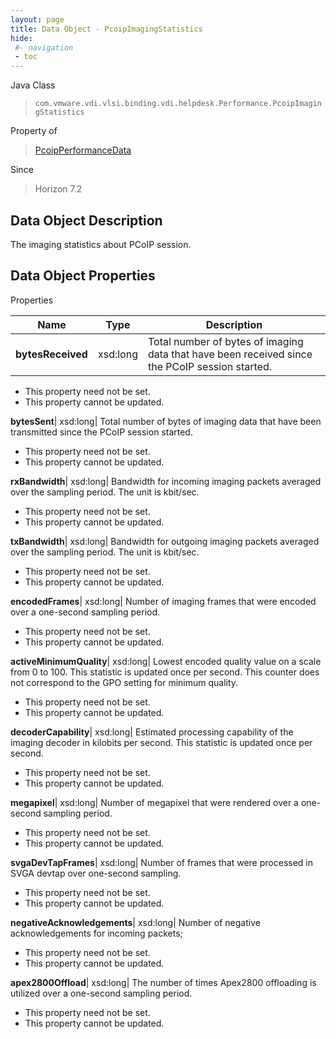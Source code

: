 ```yaml
---
layout: page
title: Data Object - PcoipImagingStatistics
hide:
 #- navigation
 - toc
---
```






Java Class  
> `com.vmware.vdi.vlsi.binding.vdi.helpdesk.Performance.PcoipImagingStatistics`

Property of  
> [PcoipPerformanceData](vdi.helpdesk.Performance.PcoipPerformanceData.md#field_detail)

Since  
> Horizon 7.2


## Data Object Description 

The imaging statistics about PCoIP session. 

## Data Object Properties

Properties

Name |  Type |  Description   
---|---|---  
**bytesReceived**|  xsd:long|  Total number of bytes of imaging data that have been received since the PCoIP session started.   


* This property need not be set.
* This property cannot be updated.

  
**bytesSent**|  xsd:long|  Total number of bytes of imaging data that have been transmitted since the PCoIP session started.   


* This property need not be set.
* This property cannot be updated.

  
**rxBandwidth**|  xsd:long|  Bandwidth for incoming imaging packets averaged over the sampling period. The unit is kbit/sec.   


* This property need not be set.
* This property cannot be updated.

  
**txBandwidth**|  xsd:long|  Bandwidth for outgoing imaging packets averaged over the sampling period. The unit is kbit/sec.   


* This property need not be set.
* This property cannot be updated.

  
**encodedFrames**|  xsd:long|  Number of imaging frames that were encoded over a one-second sampling period.   


* This property need not be set.
* This property cannot be updated.

  
**activeMinimumQuality**|  xsd:long|  Lowest encoded quality value on a scale from 0 to 100. This statistic is updated once per second. This counter does not correspond to the GPO setting for minimum quality.   


* This property need not be set.
* This property cannot be updated.

  
**decoderCapability**|  xsd:long|  Estimated processing capability of the imaging decoder in kilobits per second. This statistic is updated once per second.   


* This property need not be set.
* This property cannot be updated.

  
**megapixel**|  xsd:long|  Number of megapixel that were rendered over a one-second sampling period.   


* This property need not be set.
* This property cannot be updated.

  
**svgaDevTapFrames**|  xsd:long|  Number of frames that were processed in SVGA devtap over one-second sampling.   


* This property need not be set.
* This property cannot be updated.

  
**negativeAcknowledgements**|  xsd:long|  Number of negative acknowledgements for incoming packets;   


* This property need not be set.
* This property cannot be updated.

  
**apex2800Offload**|  xsd:long|  The number of times Apex2800 offloading is utilized over a one-second sampling period.   


* This property need not be set.
* This property cannot be updated.

  
  
  
   
  
  
